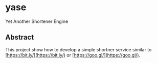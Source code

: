 # yase
Yet Another Shortener Engine



## Abstract

This project show how to develop a simple shortner service similar to [https://bit.ly/](https://bit.ly/) or [https://goo.gl/](https://goo.gl/).



